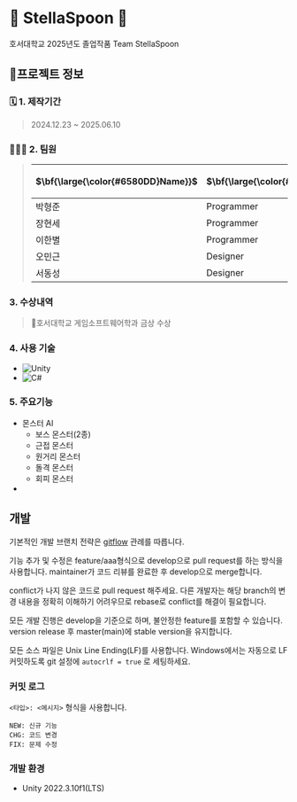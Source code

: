 # 👾 StellaSpoon 👾
호서대학교 2025년도 졸업작품 Team StellaSpoon


## 📃프로젝트 정보

### 🗓️ 1. 제작기간
> 2024.12.23 ~ 2025.06.10
### 🧑🏻‍💻‍ 2. 팀원
> |<p>$\bf{\large{\color{#6580DD}Name}}$</p> | <p>$\bf{\large{\color{#6580DD}Position}}$</p> |
> |-----|----------|
> |박형준|Programmer|
> |장현세|Programmer|
> |이한별|Programmer|
> |오민근|Designer|
> |서동성|Designer|


### 3. 수상내역
> 🏅호서대학교 게임소프트웨어학과 금상 수상


### 4. 사용 기술
- ![Unity](https://img.shields.io/badge/unity-%23000000.svg?style=for-the-badge&logo=unity&logoColor=white)
- ![C#](https://img.shields.io/badge/-C%23-008000?logo=Csharp&style=flat)

### 5. 주요기능
- 몬스터 AI
  - 보스 몬스터(2종)
  - 근접 몬스터
  - 원거리 몬스터
  - 돌격 몬스터
  - 회피 몬스터
- 


## 개발
기본적인 개발 브랜치 전략은 [gitflow](http://jeffkreeftmeijer.com/2010/why-arent-you-using-git-flow/) 관례를 따릅니다.

기능 추가 및 수정은 feature/aaa형식으로 develop으로 pull request를 하는 방식을 사용합니다. maintainer가 코드 리뷰를 완료한 후 develop으로 merge합니다.

conflict가 나지 않은 코드로 pull request 해주세요. 다른 개발자는 해당 branch의 변경 내용을 정확히 이해하기 어려우므로 rebase로 conflict를 해결이 필요합니다.

모든 개발 진행은 develop을 기준으로 하며, 불안정한 feature를 포함할 수 있습니다. version release 후 master(main)에 stable version을 유지합니다.

모든 소스 파일은 Unix Line Ending(LF)를 사용합니다. Windows에서는 자동으로 LF 커밋하도록 git 설정에 `autocrlf = true` 로 세팅하세요.

### 커밋 로그
`<타입>: <메시지>` 형식을 사용합니다.
```
NEW: 신규 기능
CHG: 코드 변경
FIX: 문제 수정
```

### 개발 환경
- Unity 2022.3.10f1(LTS)
